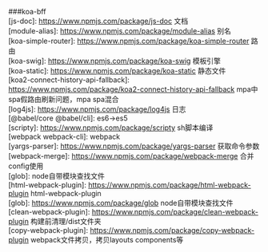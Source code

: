 ###koa-bff    
[js-doc]: https://www.npmjs.com/package/js-doc 文档  
[module-alias]: https://www.npmjs.com/package/module-alias 别名  
[koa-simple-router]: https://www.npmjs.com/package/koa-simple-router 路由  
[koa-swig]: https://www.npmjs.com/package/koa-swig 模板引擎  
[koa-static]: https://www.npmjs.com/package/koa-static 静态文件  
[koa2-connect-history-api-fallback]: https://www.npmjs.com/package/koa2-connect-history-api-fallback mpa中spa假路由刷新问题，mpa spa混合  
[log4js]: https://www.npmjs.com/package/log4js 日志  
[@babel/core @babel/cli]: es6->es5  
[scripty]: https://www.npmjs.com/package/scripty sh脚本编译  
[webpack webpack-cli]:  webpack  
[yargs-parser]: https://www.npmjs.com/package/yargs-parser 获取命令参数  
[webpack-merge]: https://www.npmjs.com/package/webpack-merge 合并config使用  
[glob]: node自带模块查找文件  
[html-webpack-plugin]: https://www.npmjs.com/package/html-webpack-plugin html-webpack-plugin  
[glob]: https://www.npmjs.com/package/glob node自带模块查找文件  
[clean-webpack-plugin]: https://www.npmjs.com/package/clean-webpack-plugin 构建前清理/dist文件夹  
[copy-webpack-plugin]: https://www.npmjs.com/package/copy-webpack-plugin webpack文件拷贝，拷贝layouts components等  

